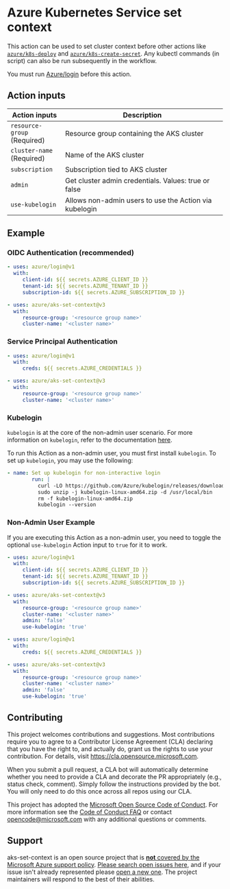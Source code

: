 # Azure Kubernetes Service set context

This action can be used to set cluster context before other actions like [`azure/k8s-deploy`](https://github.com/Azure/k8s-deploy/tree/master) and [`azure/k8s-create-secret`](https://github.com/Azure/k8s-create-secret/tree/master). Any kubectl commands (in script) can also be run subsequently in the workflow.

You must run [Azure/login](https://github.com/Azure/login) before this action.

## Action inputs

<table>
  <thead>
    <tr>
      <th>Action inputs</th>
      <th>Description</th>
    </tr>
  </thead>

  <tr>
    <td><code>resource-group</code><br/>(Required)</td>
    <td>Resource group containing the AKS cluster</td>
  </tr>
  <tr>
    <td><code>cluster-name</code><br/>(Required)</td>
    <td>Name of the AKS cluster</td>
  </tr>
  <tr>
    <td><code>subscription</code></td>
    <td>Subscription tied to AKS cluster</td>
  </tr>
  <tr>
    <td><code>admin</code></td>
    <td>Get cluster admin credentials. Values: true or false</td>
  </tr>
  <tr>
    <td><code>use-kubelogin</code></td>
    <td>Allows non-admin users to use the Action via kubelogin</td>
  </tr>
</table>

## Example

### OIDC Authentication (recommended)

```yaml
- uses: azure/login@v1
  with:
     client-id: ${{ secrets.AZURE_CLIENT_ID }}
     tenant-id: ${{ secrets.AZURE_TENANT_ID }}
     subscription-id: ${{ secrets.AZURE_SUBSCRIPTION_ID }}

- uses: azure/aks-set-context@v3
  with:
     resource-group: '<resource group name>'
     cluster-name: '<cluster name>'
```

### Service Principal Authentication

```yaml
- uses: azure/login@v1
  with:
     creds: ${{ secrets.AZURE_CREDENTIALS }}

- uses: azure/aks-set-context@v3
  with:
     resource-group: '<resource group name>'
     cluster-name: '<cluster name>'
```

### Kubelogin

`kubelogin` is at the core of the non-admin user scenario. For more information on `kubelogin`, refer to the documentation [here](https://github.com/Azure/kubelogin).

To run this Action as a non-admin user, you must first install `kubelogin`. To set up `kubelogin`, you may use the following:

```yaml
- name: Set up kubelogin for non-interactive login
        run: |
          curl -LO https://github.com/Azure/kubelogin/releases/download/v0.0.9/kubelogin-linux-amd64.zip
          sudo unzip -j kubelogin-linux-amd64.zip -d /usr/local/bin
          rm -f kubelogin-linux-amd64.zip
          kubelogin --version
```

### Non-Admin User Example

If you are executing this Action as a non-admin user, you need to toggle the optional `use-kubelogin` Action input to `true` for it to work.

```yaml
- uses: azure/login@v1
  with:
     client-id: ${{ secrets.AZURE_CLIENT_ID }}
     tenant-id: ${{ secrets.AZURE_TENANT_ID }}
     subscription-id: ${{ secrets.AZURE_SUBSCRIPTION_ID }}

- uses: azure/aks-set-context@v3
  with:
     resource-group: '<resource group name>'
     cluster-name: '<cluster name>'
     admin: 'false'
     use-kubelogin: 'true'
```

```yaml
- uses: azure/login@v1
  with:
     creds: ${{ secrets.AZURE_CREDENTIALS }}

- uses: azure/aks-set-context@v3
  with:
     resource-group: '<resource group name>'
     cluster-name: '<cluster name>'
     admin: 'false'
     use-kubelogin: 'true'
```

## Contributing

This project welcomes contributions and suggestions. Most contributions require you to agree to a
Contributor License Agreement (CLA) declaring that you have the right to, and actually do, grant us
the rights to use your contribution. For details, visit https://cla.opensource.microsoft.com.

When you submit a pull request, a CLA bot will automatically determine whether you need to provide
a CLA and decorate the PR appropriately (e.g., status check, comment). Simply follow the instructions
provided by the bot. You will only need to do this once across all repos using our CLA.

This project has adopted the [Microsoft Open Source Code of Conduct](https://opensource.microsoft.com/codeofconduct/).
For more information see the [Code of Conduct FAQ](https://opensource.microsoft.com/codeofconduct/faq/) or
contact [opencode@microsoft.com](mailto:opencode@microsoft.com) with any additional questions or comments.

## Support

aks-set-context is an open source project that is [**not** covered by the Microsoft Azure support policy](https://support.microsoft.com/en-us/help/2941892/support-for-linux-and-open-source-technology-in-azure). [Please search open issues here](https://github.com/Azure/aks-set-context/issues), and if your issue isn't already represented please [open a new one](https://github.com/Azure/aks-set-context/issues/new/choose). The project maintainers will respond to the best of their abilities.
